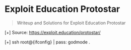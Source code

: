 # Exploit Education Protostar

>Writeup and Solutions for Exploit Education Protostar

[+] Source: <https://exploit.education/protostar/>

[+] ssh root@{ifconfig} | pass: godmode .

